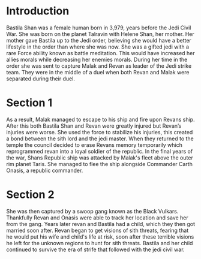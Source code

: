 # Introduction

Bastila Shan was a female human born in 3,979, years before the Jedi Civil War.
She was born on the planet Talravin with Helene Shan, her mother.
Her mother gave Bastila up to the Jedi order, believing she would have a better lifestyle in the order than where she was now.
She was a gifted jedi with a rare Force ability known as battle meditation.
This would have increased her allies morals while decreasing her enemies morals.
During her time in the order she was sent to capture Malak and Revan as leader of the Jedi strike team.
They were in the middle of a duel when both Revan and Malak were separated during their duel.

# Section 1

As a result, Malak managed to escape to his ship and fire upon Revans ship.
After this both Bastila Shan and Revan were greatly injured but Revan’s injuries were worse.
She used the force to stabilize his injuries, this created a bond between the sith lord and the jedi master.
When they returned to the temple the council decided to erase Revans memory temporarily which reprogrammed revan into a loyal soldier of the republic.
In the final years of the war, Shans Republic ship was attacked by Malak's fleet above the outer rim planet Taris.
She managed to flee the ship alongside Commander Carth Onasis, a republic commander.

# Section 2

She was then captured by a swoop gang known as the Black Vulkars.
Thankfully Revan and Onasis were able to track her location and save her from the gang.
Years later revan and Bastila had a child, which they then got married soon after.
Revan began to get visions of sith threats, fearing that he would put his wife and child's life at risk, soon after these terrible visions he left for the unknown regions to hunt for sith threats.
Bastila and her child continued to survive the era of strife that followed with the jedi civil war.
